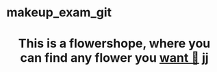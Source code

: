 # makeup_exam_git
<h1 align="center">This is a flowershope, where you can find any flower you <a href=" target="_blank">want 🌺</a> 
jj

